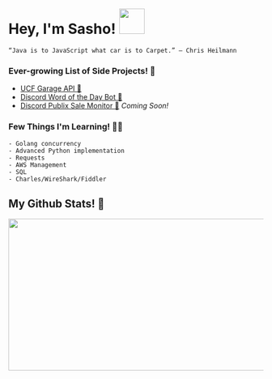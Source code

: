 # Hey, I'm Sasho! <img src="https://raw.githubusercontent.com/verma-anushka/verma-anushka/master/gifs/wave.gif" width="50px">

`“Java is to JavaScript what car is to Carpet.” – Chris Heilmann`

### Ever-growing List of Side Projects! 🏁
- [UCF Garage API 🚗](https://github.com/sasho2k/University-Of-Central-Florida-Garage-API)
- [Discord Word of the Day Bot 🌄](https://github.com/sasho2k/discord-word-of-the-day)
- [Discord Publix Sale Monitor 🏪]() *Coming Soon!*

### Few Things I'm Learning! 👨‍🎓
```
- Golang concurrency
- Advanced Python implementation
- Requests
- AWS Management
- SQL
- Charles/WireShark/Fiddler
```

## My Github Stats! 🎌
<p align="center">
  <img src="https://github-readme-stats.vercel.app/api?username=sasho2k&show_icons=true&theme=dracula" height="300" width="600">
</p>

